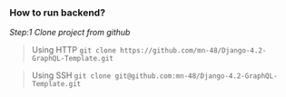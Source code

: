 ### How to run backend?
>
*Step:1 Clone project from github*

>Using HTTP
`git clone https://github.com/mn-48/Django-4.2-GraphQL-Template.git`

>Using SSH
`git clone git@github.com:mn-48/Django-4.2-GraphQL-Template.git`





